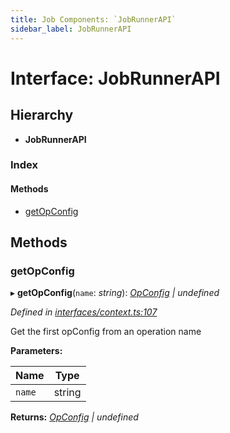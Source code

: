 ```yaml
---
title: Job Components: `JobRunnerAPI`
sidebar_label: JobRunnerAPI
---
```


# Interface: JobRunnerAPI

## Hierarchy

* **JobRunnerAPI**

### Index

#### Methods

* [getOpConfig](jobrunnerapi.md#getopconfig)

## Methods

###  getOpConfig

▸ **getOpConfig**(`name`: *string*): *[OpConfig](opconfig.md) | undefined*

*Defined in [interfaces/context.ts:107](https://github.com/terascope/teraslice/blob/9dc0f8b8/packages/job-components/src/interfaces/context.ts#L107)*

Get the first opConfig from an operation name

**Parameters:**

Name | Type |
------ | ------ |
`name` | string |

**Returns:** *[OpConfig](opconfig.md) | undefined*

